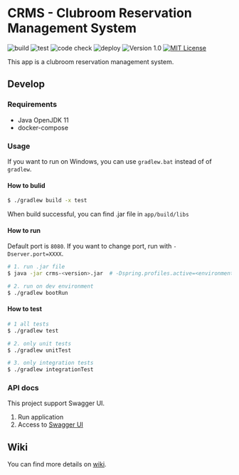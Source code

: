 # CRMS - Clubroom Reservation Management System

![build](https://github.com/averak/CRMS/workflows/build/badge.svg)
![test](https://github.com/averak/CRMS/workflows/test/badge.svg)
![code check](https://github.com/averak/CRMS/workflows/code%20check/badge.svg)
![deploy](https://github.com/averak/CRMS/workflows/deploy/badge.svg)
![Version 1.0](https://img.shields.io/badge/version-1.0-yellow.svg)
[![MIT License](http://img.shields.io/badge/license-MIT-blue.svg?style=flat)](LICENSE)

This app is a clubroom reservation management system.

## Develop

### Requirements

- Java OpenJDK 11
- docker-compose

### Usage

If you want to run on Windows, you can use `gradlew.bat` instead of of `gradlew`.

#### How to bulid

```sh
$ ./gradlew build -x test
```

When build successful, you can find .jar file in `app/build/libs`

#### How to run

Default port is `8080`. If you want to change port, run with `-Dserver.port=XXXX`.

```sh
# 1. run .jar file
$ java -jar crms-<version>.jar  # -Dspring.profiles.active=<environment>

# 2. run on dev environment
$ ./gradlew bootRun
```

#### How to test

```sh
# 1 all tests
$ ./gradlew test

# 2. only unit tests
$ ./gradlew unitTest

# 3. only integration tests
$ ./gradlew integrationTest
```

### API docs

This project support Swagger UI.

1. Run application
2. Access to [Swagger UI](http://localhost:8080/swagger-ui/)

## Wiki

You can find more details on [wiki](https://github.com/averak/CRMS/wiki).
